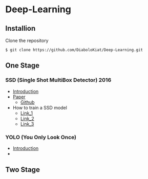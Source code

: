 # Deep-Learning


## **Installion**
Clone the repository
```
$ git clone https://github.com/DiaboloKiat/Deep-Learning.git
```

## **One Stage**
### SSD (Single Shot MultiBox Detector) 2016
- [Introduction](https://github.com/DiaboloKiat/Deep-Learning/blob/master/Introduction/OneStage/SSD/SSD.md)
- [Paper](https://link.springer.com/chapter/10.1007/978-3-319-46448-0_2)
    -  [Github](https://github.com/weiliu89/caffe/tree/ssd)
- How to train a SSD model
    - [Link_1](https://tensorflow-object-detection-api-tutorial.readthedocs.io/en/latest/training.html)
    - [Link_2](https://github.com/ichbinblau/tfrecord_generator/wiki/Train-your-own-model-with-SSD-MobileNet)
    - [Link_3](https://heartbeat.fritz.ai/real-time-object-detection-using-ssd-mobilenet-v2-on-video-streams-3bfc1577399c)
    



### YOLO (You Only Look Once)
- [Introduction]()
-


## **Two Stage**
### 









